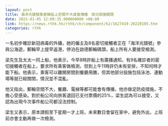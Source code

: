```yaml
---
layout: post
title: 海洋光譜號乘客稱船上空間不大或會傳播　部分設施關閉
date: 2022-01-05 12:09:35.000000000 +08:00
link: https://news.rthk.hk/rthk/ch/component/k2/1627419-20220105.htm
categories: rthk
---
```


一名初步確診新冠病毒的外傭，她的僱主及8名密切接觸者正在「海洋光譜號」參與公海遊，郵輪早上提早返港，停泊在啟德郵輪碼頭，船上所有人要接受檢測。

梁先生及太太一同上船，他表示，今早8時許船上有廣播通知，有9名確診者的密切接觸者在船上，要求所有乘客做檢測，但到上午11時許仍未有安排，不知何時才能下船。他表示，乘客可以離開房間到餐廳用膳，但其他部分設施包括泳池、運動場等就已經關閉，情況並不混亂。

他又指出，郵輪空間不大，餐廳、電梯等都可能會有傳播，他亦做足防疫措施，不擔心受感染。對於船公司向旅客退回已支付票價的25%，梁生認為可以接受，又認為出現今次事件船公司都沒法控制。

梁生又表示，原本請假至下星期一才上班，未來數日會留在家中，避免外出，上班前亦會主動再做一次檢測。
